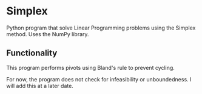 # Simplex
Python program that solve Linear Programming problems using the Simplex method. Uses the NumPy library.

## Functionality

This program performs pivots using Bland's rule to prevent cycling.

For now, the program does not check for infeasibility or unboundedness. I will add this at a later date.
